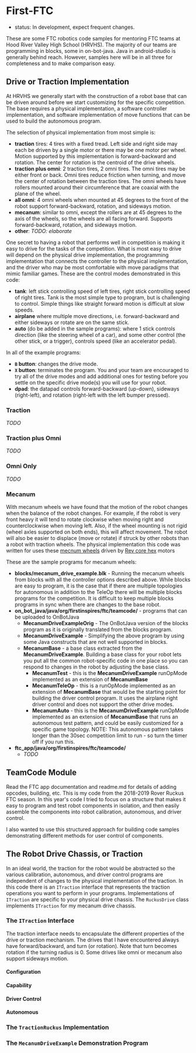 # First-FTC

* status: In development, expect frequent changes.

These are some FTC robotics code samples for mentoring FTC teams at Hood River Valley High
School (HRVHS). The majority of our teams are programming in blocks, some in on-bot-java.
Java in android-studio is generally behind reach. However, samples here will be in all three
for completeness and to make comparison easy.

## Drive or Traction Implementation

At HRVHS we generally start with the construction of a robot base that can be driven around
before we start customizing for the specific competition. The base requires a physical
implementation, a software controller implementation, and software implementation of move
functions that can be used to build the autonomous program.

The selection of physical implementation from most simple is:
* **traction** tires: 4 tires with a fixed tread. Left side and right side may each be driven by a single motor or
  there may be one motor per wheel. Motion supported by this implementation is forward-backward and rotation. The
  center for rotation is the centroid of the drive wheels.
* **traction plus omni**: 2 traction tires, 2 omni tires. The omni tires may be either front or back. Omni tires reduce
  friction when turning, and move the center of rotation between the traction tires. The omni wheels have rollers
  mounted around their circumference that are coaxial with the plane of the wheel.
* **all omni**: 4 omni wheels when mounted at 45 degrees to the front of the robot support forward-backward, rotation,
  and sideways motion.
* **mecanum**: similar to omni, except the rollers are at 45 degrees to the axis of the wheels, so the wheels are all
  facing forward. Supports forward-backward, rotation, and sideways motion.
* **other**: *TODO: elaborate*

One secret to having a robot that performs well in competition is making it easy to drive for the tasks of the
competition. What is most easy to drive will depend on the physical drive implementation, the programming
implementation that connects the controller to the physical implementation, and the driver who may be most comfortable
with move paradigms that mimic familiar games. These are the control modes demonstrated in this code:
* **tank**: left stick controlling speed of left tires, right stick controlling speed of right tires. Tank is the
  most simple type to program, but is challenging to control. Simple things like straight forward motion is difficult
  at slow speeds.
* **airplane** where multiple move directions, i.e. forward-backward and
  either sideways or rotate are on the same stick.
* **auto** (do be added in the sample programs): where 1 stick controls direction (like the steering wheel
  of a car), and some other control (the other stick, or a trigger), controls speed (like an accelerator pedal).

In all of the example programs:
* **`B` button**: changes the drive mode.
* **`X` button**: terminates the program. You
  and your team are encouraged to try all of the drive modes and add additional ones for testing before you settle
  on the specific drive mode(s) you will use for your robot.
* **dpad**: the datapad controls forward-backward (up-down), sideways (right-left), and rotation (right-left with
  the left bumper pressed).

### Traction

*TODO*

### Traction plus Omni

*TODO*

### Omni Only

*TODO*

### Mecanum 

With mecanum wheels we have found that the motion of the robot changes when the balance of the robot changes. For
example, if the robot is very front heavy it will tend to rotate clockwise when moving right and counterclockwise
when moving left. Also, if the wheel mounting is not rigid (wheel axles supported on both ends), this will
affect movement. The robot will also be easier to displace (move or rotate) if struck by other robots than a robot
with traction wheels. The physical implementation this code was written for uses these
[mecnum wheels](https://www.amazon.com/100Mm-Aluminum-Mecanum-Wheel-Right/dp/B01CTUT4GY/ref=sr_1_1)
driven by [Rev core hex](http://www.revrobotics.com/rev-41-1300/) motors
 
These are the sample programs for mecanum wheels:
* **blocks/mecanum_drive_example.blk** - Running the mecanum wheels from blocks with all the controller options
  described above. While blocks are easy to program, it is the case that if there are multiple topologies for
  autonomous in addition to the TeleOp there will be multiple blocks programs for the competition. It is difficult
  to keep multiple blocks programs in sync when there are changes to the base robot.
* **on_bot_java/java/org/firstinspires/ftc/teamcode/** - programs that can be uploaded to OnBotJava
  * **MecanumDriveExampleOrig** - The OnBotJava version of the blocks program as it is originally
    translated from the blocks program.
  * **MecanumDriveExample** - Simplifying the above program by using some Java constructs that are
    not well supported in blocks.
  * **MecanumBase** - a base class extracted from the **MecanumDriveExample**. Building a base class for your robot
    lets you put all the common robot-specific code in one place so you can respond to changes in the robot by
    adjusting the base class.
    * **MecanumTest** - this is the **MecanumDriveExample** runOpMode implemented as an extension of **MecanumBase**
    * **MecanumTeleOp** - this is a runOpMode implemented as an extension of **MecanumBase** that would be the
      starting point for building the driver control program. It uses the airplane right driver control and does
      not support the other drive modes.
    * **MecanumAuto** - this is the **MecanumDriveExample** runOpMode implemented as an extension of **MecanumBase**
      that runs an autonomous test pattern, and could be easily customized for a specific game topology. NOTE: This
      autonomous pattern takes longer than the 30sec competition limit to run - so turn the timer off if you run this.
* **ftc_app/java/org/firstinspires/ftc/teamcode/**
  * *TODO*

## TeamCode Module

Read the FTC app documentation and readme.md for details of adding opcodes, building, etc. This is my code from
the 2018-2019 Rover Ruckus FTC season. In this year's code I tried to focus on a structure that makes it easy to
program and test robot components in isolation, and then easily assemble the components into robot calibration,
autonomous, and driver control.
 
I also wanted to use this structured approach for building code samples demonstrating different methods for
user control of components.

## The Robot Drive Chassis, or Traction

In an ideal world, the traction for the robot would be abstracted so the various calibration, autonomous, and
driver control programs are independent of changes to the physical implementation of the traction. In this code
there is an `ITraction` interface that represents the traction operations you want to perform in your programs.
Implementations of `ITraction` are specific to your physical drive chassis. The `RuckusDrive` class implements
`ITraction` for my mecanum drive chassis.

### The `ITraction` Interface

The traction interface needs to encapsulate the different properties of the drive or traction mechanism. The
drives that I have encountered always have forward/backward, and turn (or rotation). Note that turn becomes rotation
if the turning radius is 0. Some drives like omni or mecanum also support sideways motion.

#### Configuration

#### Capability

#### Driver Control

#### Autonomous

### The `TractionRuckus` Implementation

### The `MecanumDriveExample` Demonstration Program


